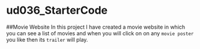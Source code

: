 # ud036_StarterCode
##Movie Website
In this project I have created a movie website in which you can see a list of movies and when you will click on on any `movie poster` you like then its `trailer` will play.
